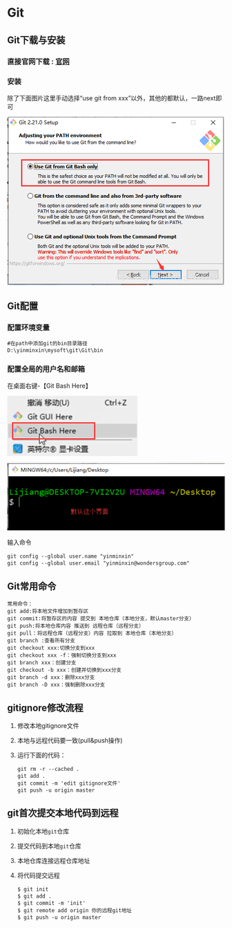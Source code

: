 # Git

## Git下载与安装

### 直接官网下载 : [官网](https://git-scm.com/downloads)

### 安装

除了下面图片这里手动选择“use git from xxx”以外，其他的都默认，一路next即可

![2019061611592768](link\Git\img\2019061611592768.png)

## Git配置

### 配置环境变量

```
#在path中添加git的bin目录路径
D:\yinminxin\mysoft\git\Git\bin
```

### 配置全局的用户名和邮箱

在桌面右键-【Git Bash Here】

![20190616121300465](link\Git\img\20190616121300465.png)

![20190616121500733](link\Git\img\20190616121500733.png)

输入命令

```shell
git config --global user.name "yinminxin"
git config --global user.email "yinminxin@wondersgroup.com"
```

## Git常用命令

```
常用命令：
git add:将本地文件增加到暂存区
git commit:将暂存区的内容 提交到 本地仓库（本地分支，默认master分支）
git push:将本地仓库内容 推送到 远程仓库（远程分支）
git pull：将远程仓库（远程分支）内容 拉取到 本地仓库（本地分支）
git branch :查看所有分支
git checkout xxx:切换分支到xxx
git checkout xxx -f：强制切换分支到xxx
git branch xxx：创建分支
git checkout -b xxx：创建并切换到xxx分支
git branch -d xxx：删除xxx分支
git branch -D xxx：强制删除xxx分支
```

## gitignore修改流程

1. 修改本地gitignore文件

2. 本地与远程代码要一致(pull&push操作)

3. 运行下面的代码：

   ```shell
   git rm -r --cached .
   git add .
   git commit -m 'edit gitignore文件'
   git push -u origin master
   ```

## git首次提交本地代码到远程

1. 初始化本地`git`仓库

2. 提交代码到本地`git`仓库

3. 本地仓库连接远程仓库地址

4. 将代码提交远程

   ```shell
   $ git init
   $ git add .
   $ git commit -m 'init'
   $ git remote add origin 你的远程git地址
   $ git push -u origin master
   ```

